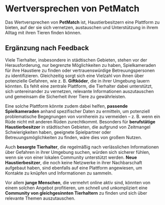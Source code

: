 # Wertversprechen von PetMatch

Das Wertversprechen von **PetMatch** ist, Haustierbesitzern eine Plattform zu bieten, auf der sie sich vernetzen, austauschen und Unterstützung in ihrem Alltag mit ihren Tieren finden können.

## Ergänzung nach Feedback

Viele Tierhalter, insbesondere in städtischen Gebieten, stehen vor der Herausforderung, nur begrenzte Möglichkeiten zu haben, Spielkameraden für ihre Haustiere zu finden oder vertrauenswürdige Betreuungspersonen zu identifizieren. Gleichzeitig sorgt sich eine Vielzahl von ihnen über potenzielle Gefahren, wie z. B. **Giftköder**, die in ihrer Umgebung lauern könnten. Es fehlt eine zentrale Plattform, die Tierhalter dabei unterstützt, sich untereinander zu vernetzen, relevante Informationen auszutauschen und gemeinsam die Sicherheit ihrer Tiere zu gewährleisten.

Eine solche Plattform könnte zudem dabei helfen, **passende Spielkameraden** anhand spezifischer Daten zu ermitteln, um potenziell problematische Begegnungen von vornherein zu vermeiden – z. B. wenn ein Rüde nicht mit anderen Rüden zurechtkommt. Besonders für **berufstätige Haustierbesitzer** in städtischen Gebieten, die aufgrund von Zeitmangel Schwierigkeiten haben, geeignete Spielpartner oder Betreuungsmöglichkeiten zu finden, wäre dies von großem Nutzen.

Auch **besorgte Tierhalter**, die regelmäßig nach verlässlichen Informationen über Gefahren in ihrer Umgebung suchen, würden sich sicherer fühlen, wenn sie von einer lokalen Community unterstützt werden. **Neue Haustierbesitzer**, die noch keine Netzwerke in ihrer Nachbarschaft aufgebaut haben, sind ebenfalls auf eine Plattform angewiesen, um Kontakte zu knüpfen und Informationen zu sammeln.

Vor allem **junge Menschen**, die vermehrt online aktiv sind, könnten von einem solchen Angebot profitieren, um schnell und unkompliziert eine **Community von gleichgesinnten Tierhaltern** zu finden und sich über relevante Themen auszutauschen.